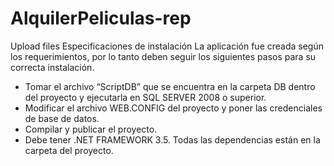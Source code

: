 # AlquilerPeliculas-rep
Upload files
Especificaciones de instalación
La aplicación fue creada según los requerimientos, por lo tanto deben seguir los siguientes pasos para su correcta instalación. 

-	Tomar el archivo “ScriptDB” que se encuentra en la carpeta DB dentro del proyecto y ejecutarla en SQL SERVER 2008 o superior. 
-	Modificar el archivo WEB.CONFIG del proyecto y poner las credenciales de base de datos. 
-	Compilar y publicar el proyecto.
-	Debe tener .NET FRAMEWORK 3.5.
Todas las dependencias están en la carpeta del proyecto.
